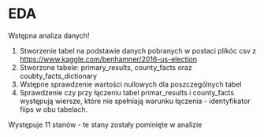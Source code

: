 # EDA

Wstępna analiza danych!

1. Stworzenie tabel na podstawie danych pobranych w postaci plikóc csv z https://www.kaggle.com/benhamner/2016-us-election
2. Stworzone tabele: primary_results, county_facts oraz coubty_facts_dictionary
3. Wstępne sprawdzenie wartości nullowych dla poszczególnych tabel
4. Sprawdzenie czy przy łączeniu tabel primar_results i county_facts występują wiersze, które nie spełniają warunku łączenia - identyfikator fiips w obu tabelach.

Występuje 11 stanów - te stany zostały pominięte w analizie